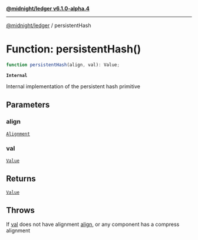 [**@midnight/ledger v6.1.0-alpha.4**](../README.md)

***

[@midnight/ledger](../globals.md) / persistentHash

# Function: persistentHash()

```ts
function persistentHash(align, val): Value;
```

**`Internal`**

Internal implementation of the persistent hash primitive

## Parameters

### align

[`Alignment`](../type-aliases/Alignment.md)

### val

[`Value`](../type-aliases/Value.md)

## Returns

[`Value`](../type-aliases/Value.md)

## Throws

If [val](#persistenthash) does not have alignment [align](#persistenthash), or any
component has a compress alignment
